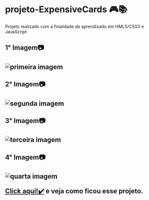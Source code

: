 # projeto-ExpensiveCards 🎮📚

 Projeto realizado com a finalidade de aprendizado em HML5/CSS3 e JavaScript

<h2>1° Imagem📷<h2>

<img src="Imagens-ExpensiveCard/1°%20Imagem%20.png" alt="primeira imagem">

<h2>2° Imagem📷<h2>

<img src="Imagens-ExpensiveCard/2°%20Imagem%20.png" alt="segunda imagem">

<h2>3° Imagem📷<h2>

<img src="Imagens-ExpensiveCard/3°%20Imagem%20.png" alt="terceira imagem">

<h2>4° Imagem📷<h2>

<img src="Imagens-ExpensiveCard/4°%20Imagem%20.png" alt="quarta imagem">

<a href="https://vitorfidelis.github.io/projeto-ExpensiveCards/" target="_blank" rel="noopener noreferrer">Click aqui!✔️</a> e veja como ficou esse projeto.